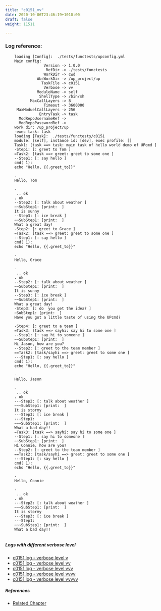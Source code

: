 ```yaml
---
title: "c0151_vv"
date: 2020-10-06T23:46:19+1010:00
draft: false
weight: 11511

---
```


### Log reference: <no value>

```
    loading [Config]:  ./tests/functests/upconfig.yml
    Main config:
                 Version -> 1.0.0
                  RefDir -> ./tests/functests
                 WorkDir -> cwd
              AbsWorkDir -> /up_project/up
                TaskFile -> c0151
                 Verbose -> vv
              ModuleName -> self
               ShellType -> /bin/sh
           MaxCallLayers -> 8
                 Timeout -> 3600000
     MaxModuelCallLayers -> 256
               EntryTask -> task
      ModRepoUsernameRef -> 
      ModRepoPasswordRef -> 
    work dir: /up_project/up
    -exec task: task
    loading [Task]:  ./tests/functests/c0151
    module: [self], instance id: [dev], exec profile: []
    Task1: [task ==> task: main task of hello world demo of UPcmd ]
    -Step1: [: greet to Tom ]
    =Task2: [task ==> greet: greet to some one ]
    --Step1: [: say hello ]
    cmd( 1):
    echo "Hello, {{.greet_to}}"
    
    -
    Hello, Tom
    
    -
     .. ok
    . ok
    --Step2: [: talk about weather ]
    ~~SubStep1: [print:  ]
    It is sunny
    --Step3: [: ice break ]
    ~~SubStep1: [print:  ]
    What a great day!
    -Step2: [: greet to Grace ]
    =Task2: [task ==> greet: greet to some one ]
    --Step1: [: say hello ]
    cmd( 1):
    echo "Hello, {{.greet_to}}"
    
    -
    Hello, Grace
    
    -
     .. ok
    . ok
    --Step2: [: talk about weather ]
    ~~SubStep1: [print:  ]
    It is sunny
    --Step3: [: ice break ]
    ~~SubStep1: [print:  ]
    What a great day!
    -Step3: [: do  you get the idea? ]
    ~SubStep1: [print:  ]
    Have you got a little taste of using the UPcmd?
    
    -Step4: [: greet to a team ]
    =Task3: [task ==> sayhi: say hi to some one ]
    --Step1: [: say hi to someone ]
    ~~SubStep1: [print:  ]
    Hi Jason, how are you?
    --Step2: [: greet to the team member ]
    ==Task2: [task/sayhi ==> greet: greet to some one ]
    ---Step1: [: say hello ]
    cmd( 1):
    echo "Hello, {{.greet_to}}"
    
    -
    Hello, Jason
    
    -
     .. ok
    . ok
    ---Step2: [: talk about weather ]
    ~~~SubStep1: [print:  ]
    It is stormy
    ---Step3: [: ice break ]
    ---Step1:
    ~~~SubStep1: [print:  ]
    What a bad day!!
    =Task3: [task ==> sayhi: say hi to some one ]
    --Step1: [: say hi to someone ]
    ~~SubStep1: [print:  ]
    Hi Connie, how are you?
    --Step2: [: greet to the team member ]
    ==Task2: [task/sayhi ==> greet: greet to some one ]
    ---Step1: [: say hello ]
    cmd( 1):
    echo "Hello, {{.greet_to}}"
    
    -
    Hello, Connie
    
    -
     .. ok
    . ok
    ---Step2: [: talk about weather ]
    ~~~SubStep1: [print:  ]
    It is stormy
    ---Step3: [: ice break ]
    ---Step1:
    ~~~SubStep1: [print:  ]
    What a bad day!!
    
```

##### Logs with different verbose level
* [c0151 log - verbose level v](../../logs/c0151_v)
* [c0151 log - verbose level vv](../../logs/c0151_vv)
* [c0151 log - verbose level vvv](../../logs/c0151_vvv)
* [c0151 log - verbose level vvvv](../../logs/c0151_vvvv)
* [c0151 log - verbose level vvvvv](../../logs/c0151_vvvvv)

##### References
* [Related Chapter](../../quick-start/c0151)
